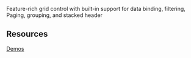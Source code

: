 
Feature-rich grid control with built-in support for data binding, filtering, Paging, grouping, and stacked header

## Resources
[Demos](http://ej2.syncfusion.com/angular/demos/#/grid/default)
